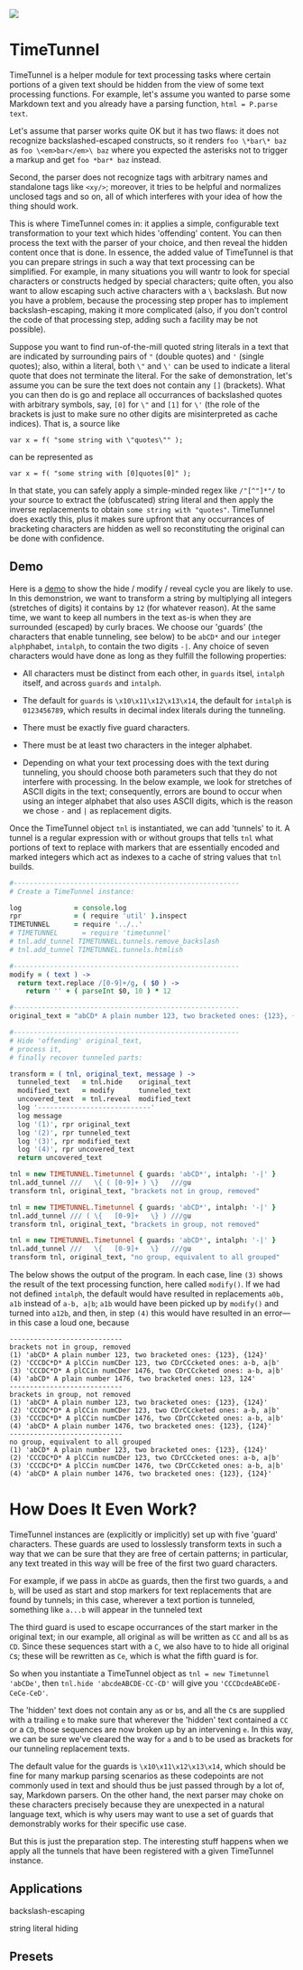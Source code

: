 

![](https://github.com/loveencounterflow/timetunnel/blob/master/artwork/timetunnel-logo.png?raw=true)


# TimeTunnel

TimeTunnel is a helper module for text processing tasks where certain portions of a given text should be
hidden from the view of some text processing functions. For example, let's assume you wanted to parse some
Markdown text and you already have a parsing function, `html = P.parse text`.

Let's assume that parser works quite OK but it has two flaws: it does not recognize backslashed-escaped
constructs, so it renders `foo \*bar\* baz` as `foo \<em>bar</em>\ baz` where you expected the asterisks not
to trigger a markup and get `foo *bar* baz` instead.

Second, the parser does not recognize tags with arbitrary names and standalone tags like `<xy/>`; moreover,
it tries to be helpful and normalizes unclosed tags and so on, all of which interferes with your idea of how
the thing should work.

This is where TimeTunnel comes in: it applies a simple, configurable text transformation to your text which
hides 'offending' content. You can then process the text with the parser of your choice, and then reveal the
hidden content once that is done. In essence, the added value of TimeTunnel is that you can prepare strings
in such a way that text processing can be simplified. For example, in many situations you will wantr to look
for special characters or constructs hedged by special characters; quite often, you also want to allow
escaping such active characters with a `\` backslash. But now you have a problem, because the processing
step proper has to implement backslash-escaping, making it more complicated (also, if you don't control the
code of that processing step, adding such a facility may be not possible).

Suppose you want to find run-of-the-mill quoted string literals in a text that are indicated by surrounding
pairs of `"` (double quotes) and `'` (single quotes); also, within a literal, both `\"` and `\'` can be used
to indicate a literal quote that does not terminate the literal. For the sake of demonstration, let's assume
you can be sure the text does not contain any `[]` (brackets). What you can then do is go and replace all
occurrances of backslashed quotes with arbitrary symbols, say, `[0]` for `\"` and `[1]` for `\'` (the role
of the brackets is just to make sure no other digits are misinterpreted as cache indices). That is, a source
like

```
var x = f( "some string with \"quotes\"" );
```

can be represented as

```
var x = f( "some string with [0]quotes[0]" );
```

In that state, you can safely apply a simple-minded regex like `/"[^"]*"/` to your source to extract the
(obfuscated) string literal and then apply the inverse replacements to obtain `some string with "quotes"`.
TimeTunnel does exactly this, plus it makes sure upfront that any occurrances of bracketing characters are
hidden as well so reconstituting the original can be done with confidence.



## Demo

Here is a [demo](https://github.com/loveencounterflow/timetunnel/blob/master/src/experiments/demo.coffee) to
show the hide / modify / reveal cycle you are likely to use. In this demonstrion, we want to transform a
string by multiplying all integers (stretches of digits) it contains by `12` (for whatever reason). At the
same time, we want to keep all numbers in the text as-is when they are surrounded (escaped) by curly braces.
We choose our 'guards' (the characters that enable tunneling, see below) to be `abCD*` and our `int`eger
`alph`phabet, `intalph`, to contain the two digits `-|`. Any choice of seven characters would have done
as long as they fulfill the following properties:

* All characters must be distinct from each other, in `guards` itsel, `intalph` itself, and across `guards`
	and `intalph`.

* The default for `guards` is `\x10\x11\x12\x13\x14`, the default for `intalph` is `0123456789`, which
	results in decimal index literals during the tunneling.

* There must be exactly five guard characters.

* There must be at least two characters in the integer alphabet.

* Depending on what your text processing does with the text during tunneling, you should choose both
  parameters such that they do not interfere with processing. In the below example, we look for stretches of
  ASCII digits in the text; consequently, errors are bound to occur when using an integer alphabet
  that also uses ASCII digits, which is the reason we chose `-` and `|` as replacement digits.

Once the TimeTunnel object `tnl` is instantiated, we can add 'tunnels' to it. A tunnel is a regular
expression with or without groups that tells `tnl` what portions of text to replace with markers that are
essentially encoded and marked integers which act as indexes to a cache of string values that `tnl` builds.



```coffee
#--------------------------------------------------------
# Create a TimeTunnel instance:

log             = console.log
rpr             = ( require 'util' ).inspect
TIMETUNNEL      = require '../..'
# TIMETUNNEL      = require 'timetunnel'
# tnl.add_tunnel TIMETUNNEL.tunnels.remove_backslash
# tnl.add_tunnel TIMETUNNEL.tunnels.htmlish

#--------------------------------------------------------
modify = ( text ) ->
  return text.replace /[0-9]+/g, ( $0 ) ->
    return '' + ( parseInt $0, 10 ) * 12

#--------------------------------------------------------
original_text = "abCD* A plain number 123, two bracketed ones: {123}, {124}"

#--------------------------------------------------------
# Hide 'offending' original_text,
# process it,
# finally recover tunneled parts:

transform = ( tnl, original_text, message ) ->
  tunneled_text   = tnl.hide    original_text
  modified_text   = modify      tunneled_text
  uncovered_text  = tnl.reveal  modified_text
  log '----------------------------'
  log message
  log '(1)', rpr original_text
  log '(2)', rpr tunneled_text
  log '(3)', rpr modified_text
  log '(4)', rpr uncovered_text
  return uncovered_text

tnl = new TIMETUNNEL.Timetunnel { guards: 'abCD*', intalph: '-|' }
tnl.add_tunnel ///   \{ ( [0-9]+ ) \}   ///gu
transform tnl, original_text, "brackets not in group, removed"

tnl = new TIMETUNNEL.Timetunnel { guards: 'abCD*', intalph: '-|' }
tnl.add_tunnel /// ( \{   [0-9]+   \} ) ///gu
transform tnl, original_text, "brackets in group, not removed"

tnl = new TIMETUNNEL.Timetunnel { guards: 'abCD*', intalph: '-|' }
tnl.add_tunnel ///   \{   [0-9]+   \}   ///gu
transform tnl, original_text, "no group, equivalent to all grouped"
```

The below shows the output of the program. In each case, line `(3)` shows the result of the text processing
function, here called `modify()`. If we had not defined `intalph`, the default would have resulted in
replacements `a0b, a1b` instead of `a-b, a|b`; `a1b` would have been picked up by `modify()` and turned into
`a12b`, and then, in step `(4)` this would have resulted in an error—in this case a loud one, because

```
----------------------------
brackets not in group, removed
(1) 'abCD* A plain number 123, two bracketed ones: {123}, {124}'
(2) 'CCCDC*D* A plCCin numCDer 123, two CDrCCcketed ones: a-b, a|b'
(3) 'CCCDC*D* A plCCin numCDer 1476, two CDrCCcketed ones: a-b, a|b'
(4) 'abCD* A plain number 1476, two bracketed ones: 123, 124'
----------------------------
brackets in group, not removed
(1) 'abCD* A plain number 123, two bracketed ones: {123}, {124}'
(2) 'CCCDC*D* A plCCin numCDer 123, two CDrCCcketed ones: a-b, a|b'
(3) 'CCCDC*D* A plCCin numCDer 1476, two CDrCCcketed ones: a-b, a|b'
(4) 'abCD* A plain number 1476, two bracketed ones: {123}, {124}'
----------------------------
no group, equivalent to all grouped
(1) 'abCD* A plain number 123, two bracketed ones: {123}, {124}'
(2) 'CCCDC*D* A plCCin numCDer 123, two CDrCCcketed ones: a-b, a|b'
(3) 'CCCDC*D* A plCCin numCDer 1476, two CDrCCcketed ones: a-b, a|b'
(4) 'abCD* A plain number 1476, two bracketed ones: {123}, {124}'
```


# How Does It Even Work?

TimeTunnel instances are (explicitly or implicitly) set up with five 'guard' characters. These guards are
used to losslessly transform texts in such a way that we can be sure that they are free of certain patterns;
in particular, any text treated in this way will be free of the first two guard characters.

For example, if we pass in `abCDe` as guards, then the first two guards, `a` and `b`, will be used as start
and stop markers for text replacements that are found by tunnels; in this case, wherever a text portion is
tunneled, something like `a...b` will appear in the tunneled text

The third guard is used to escape occurrances of the start marker in the original text; in our example,
all original `a`s will be written as `CC` and all `b`s as `CD`. Since these sequences start with a `C`,
we also have to to hide all original `C`s; these will be rewritten as `Ce`, which is what the fifth
guard is for.

So when you instantiate a TimeTunnel object as `tnl = new Timetunnel 'abCDe'`, then `tnl.hide
'abcdeABCDE-CC-CD'` will give you `'CCCDcdeABCeDE-CeCe-CeD'`.

The 'hidden' text does not contain any `a`s or `b`s, and all the `C`s are supplied with a trailing `e` to
make sure that wherever the 'hidden' text contained a `CC` or a `CD`, those sequences are now broken up by
an intervening `e`. In this way, we can be sure we've cleared the way for `a` and `b` to be used as brackets
for our tunneling replacement texts.

The default value for the guards is `\x10\x11\x12\x13\x14`, which should be fine for many markup parsing
scenarios as these codepoints are not commonly used in text and should thus be just passed through by a lot
of, say, Markdown parsers. On the other hand, the next parser may choke on these characters precisely
because they are unexpected in a natural language text, which is why users may want to use a set of guards
that demonstrably works for their specific use case.

But this is just the preparation step. The interesting stuff happens when we apply all the tunnels
that have been registered with a given TimeTunnel instance.

## Applications

backslash-escaping

string literal hiding

## Presets







